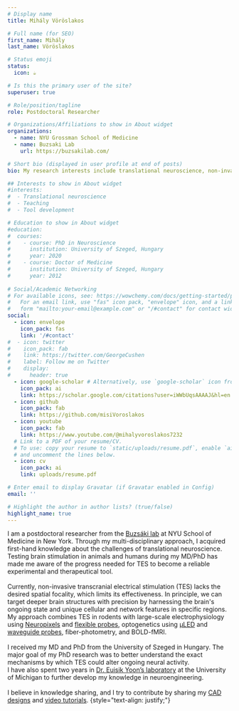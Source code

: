 ```yaml
---
# Display name
title: Mihály Vöröslakos

# Full name (for SEO)
first_name: Mihály
last_name: Vöröslakos

# Status emoji
status:
  icon: ☕️

# Is this the primary user of the site?
superuser: true

# Role/position/tagline
role: Postdoctoral Researcher

# Organizations/Affiliations to show in About widget
organizations:
  - name: NYU Grossman School of Medicine  
  - name: Buzsaki Lab
    url: https://buzsakilab.com/

# Short bio (displayed in user profile at end of posts)
bio: My research interests include translational neuroscience, non-invasive brain stimulation and neuroscience tool development.

## Interests to show in About widget
#interests:
#  - Translational neuroscience
#  - Teaching
#  - Tool development

# Education to show in About widget
#education:
#  courses:
#    - course: PhD in Neuroscience
#      institution: University of Szeged, Hungary
#      year: 2020
#    - course: Doctor of Medicine
#      institution: University of Szeged, Hungary
#      year: 2012
    
# Social/Academic Networking
# For available icons, see: https://wowchemy.com/docs/getting-started/page-builder/#icons
#   For an email link, use "fas" icon pack, "envelope" icon, and a link in the
#   form "mailto:your-email@example.com" or "/#contact" for contact widget.
social:
  - icon: envelope
    icon_pack: fas
    link: '/#contact'
#  - icon: twitter
#    icon_pack: fab
#    link: https://twitter.com/GeorgeCushen
#    label: Follow me on Twitter
#    display:
#      header: true
  - icon: google-scholar # Alternatively, use `google-scholar` icon from `ai` icon pack
    icon_pack: ai
    link: https://scholar.google.com/citations?user=iWWbUqsAAAAJ&hl=en
  - icon: github
    icon_pack: fab
    link: https://github.com/misiVoroslakos
  - icon: youtube
    icon_pack: fab
    link: https://www.youtube.com/@mihalyvoroslakos7232
  # Link to a PDF of your resume/CV.
  # To use: copy your resume to `static/uploads/resume.pdf`, enable `ai` icons in `params.yaml`,
  # and uncomment the lines below.
  - icon: cv
    icon_pack: ai
    link: uploads/resume.pdf

# Enter email to display Gravatar (if Gravatar enabled in Config)
email: ''

# Highlight the author in author lists? (true/false)
highlight_name: true
---
```

I am a postdoctoral researcher from the [Buzsáki lab](https://buzsakilab.com/wp/) at NYU School of Medicine in New York. Through my multi-disciplinary approach, I acquired first-hand knowledge about the challenges of translational neuroscience. Testing brain stimulation in animals and humans during my MD/PhD has made me aware of the progress needed for TES to become a reliable experimental and therapeutical tool. 
</br ></br >
Currently, non-invasive transcranial electrical stimulation (TES) lacks the desired spatial focality, which limits its effectiveness. In principle, we can target deeper brain structures with precision by harnessing the brain's ongoing state and unique cellular and network features in specific regions.
</br >
My approach combines TES in rodents with large-scale electrophysiology using [Neuropixels](https://elifesciences.org/articles/65859) and [flexible probes](https://onlinelibrary.wiley.com/doi/10.1002/advs.202207576), optogenetics using [μLED](https://onlinelibrary.wiley.com/doi/full/10.1002/advs.202105414) and [waveguide probes](https://www.nature.com/articles/s41378-018-0009-2), fiber-photometry, and BOLD-fMRI. 
<br>
<br>
I received my MD and PhD from the University of Szeged in Hungary. The major goal of my PhD research was to better understand the exact mechanisms by which TES could alter ongoing neural activity. 
<br>
I have also spent two years in [Dr. Euisik Yoon’s laboratory](https://yoon.eecs.umich.edu/) at the University of Michigan to further develop my knowledge in neuroengineering. 
<br>
<br>
I believe in knowledge sharing, and I try to contribute by sharing my [CAD designs](https://github.com/misiVoroslakos/3D_printed_designs) and [video tutorials](https://www.youtube.com/channel/UCdvYlo8MudbP35X_S4nmQ-A?app=desktop). 
{style="text-align: justify;"}
